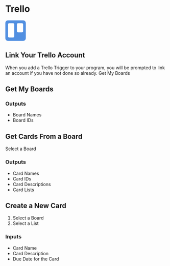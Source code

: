 # Trello

![Trello is a team collaboration tool that lets you organize and keep projects on task.](../../.gitbook/assets/trello%20%281%29.png)

## Link Your Trello Account

When you add a Trello Trigger to your program, you will be prompted to link an account if you have not done so already. Get My Boards

## Get My Boards

### Outputs

* Board Names
* Board IDs

## Get Cards From a Board

Select a Board

### Outputs

* Card Names
* Card IDs
* Card Descriptions
* Card Lists

## Create a New Card

1. Select a Board
2. Select a List

### Inputs

* Card Name
* Card Description
* Due Date for the Card

